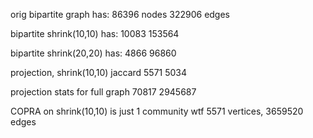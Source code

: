 orig bipartite graph has:
86396 nodes
322906 edges

bipartite shrink(10,10) has:
10083
153564

bipartite shrink(20,20) has:
4866
96860


projection, shrink(10,10) jaccard
5571
5034

projection stats for full graph
70817
2945687

COPRA on shrink(10,10)
is just 1 community wtf
5571 vertices, 3659520 edges







